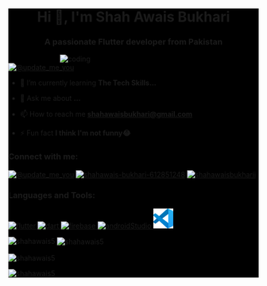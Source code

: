 <div style="background-color: #000000">
<h1 align="center">Hi 👋, I'm Shah Awais Bukhari</h1>
<h3 align="center">A passionate Flutter developer from Pakistan</h3>
<img align="right" alt="coding" width="400" src="https://cdn.dribbble.com/users/1019864/screenshots/3079099/codeloop.gif">



<p align="left"> <a href="https://twitter.com/@update_me_you" target="blank"><img src="https://img.shields.io/twitter/follow/@update_me_you?logo=twitter&style=for-the-badge" alt="@update_me_you" /></a> </p>

- 🌱 I’m currently learning **The Tech Skills...**

- 💬 Ask me about **...**

- 📫 How to reach me **shahawaisbukhari@gmail.com**

- ⚡ Fun fact **I think I'm not funny😂**

<h3 align="left">Connect with me:</h3>
<p align="left">
<a href="https://twitter.com/@update_me_you" target="blank"><img align="center" src="https://raw.githubusercontent.com/rahuldkjain/github-profile-readme-generator/master/src/images/icons/Social/twitter.svg" alt="@update_me_you" height="30" width="40" /></a>
<a href="https://www.linkedin.com/in/shah-awais-bukhari-612851248" target="blank"><img align="center" src="https://raw.githubusercontent.com/rahuldkjain/github-profile-readme-generator/master/src/images/icons/Social/linked-in-alt.svg" alt="shahawais-bukhari-612851248" height="30" width="40" /></a>
<a href="https://instagram.com/shahawaisbukharii" target="blank"><img align="center" src="https://raw.githubusercontent.com/rahuldkjain/github-profile-readme-generator/master/src/images/icons/Social/instagram.svg" alt="shahawaisbukharii" height="30" width="40" /></a>
</p>

<h3 align="left">Languages and Tools:</h3>
<p align="left"><a href="https://flutter.dev" target="_blank" rel="noreferrer"> <img src="https://www.vectorlogo.zone/logos/flutterio/flutterio-icon.svg" alt="flutter" width="40" height="40"/><a href="https://dart.dev" target="_blank" rel="noreferrer"> <img src="https://www.vectorlogo.zone/logos/dartlang/dartlang-icon.svg" alt="dart" width="40" height="40"/> <a href="https://firebase.google.com/" target="_blank" rel="noreferrer"> <img src="https://www.vectorlogo.zone/logos/firebase/firebase-icon.svg" alt="firebase" width="40" height="40"/><a href="https://developer.android.com/studio" target="_blank" rel="noreferrer"> <img src="https://1.bp.blogspot.com/-LgTa-xDiknI/X4EflN56boI/AAAAAAAAPuk/24YyKnqiGkwRS9-_9suPKkfsAwO4wHYEgCLcBGAsYHQ/s0/image9.png" alt="androidStudio" width="40" height="40"/> <a href="https://visualstudio.microsoft.com/" target="_blank" rel="noreferrer"> <img src="https://raw.githubusercontent.com/github/explore/80688e429a7d4ef2fca1e82350fe8e3517d3494d/topics/visual-studio-code/visual-studio-code.png" alt="VisualStudio" width="40" height="40"/> </a>  </p>

<p><img align="left" src="https://github-readme-stats.vercel.app/api/top-langs?username=shahawais5&show_icons=true&locale=en&layout=compact" alt="shahawais5" /></p>

<p>&nbsp;<img align="center" src="https://github-readme-stats.vercel.app/api?username=shahawais5&show_icons=true&locale=en" alt="shahawais5" /></p>

<p><img align="center" src="https://github-readme-streak-stats.herokuapp.com/?user=shahawais5&" alt="shahawais5" /></p>
  <p align="left"> <img src="https://komarev.com/ghpvc/?username=shahawais5&label=Profile%20views&color=0e75b6&style=flat" alt="shahawais5" /> </p>
  </div>
